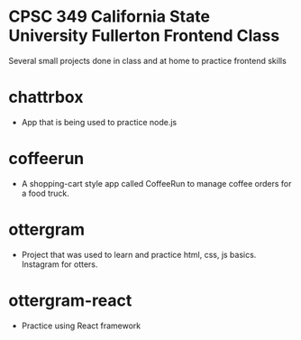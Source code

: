 # CPSC 349 California State University Fullerton Frontend Class
Several small projects done in class and at home to practice frontend skills

# chattrbox
* App that is being used to practice node.js

# coffeerun
* A shopping-cart style app called CoffeeRun to manage coffee orders for a food truck.

# ottergram
* Project that was used to learn and practice html, css, js basics. Instagram for otters.

# ottergram-react
* Practice using React framework
